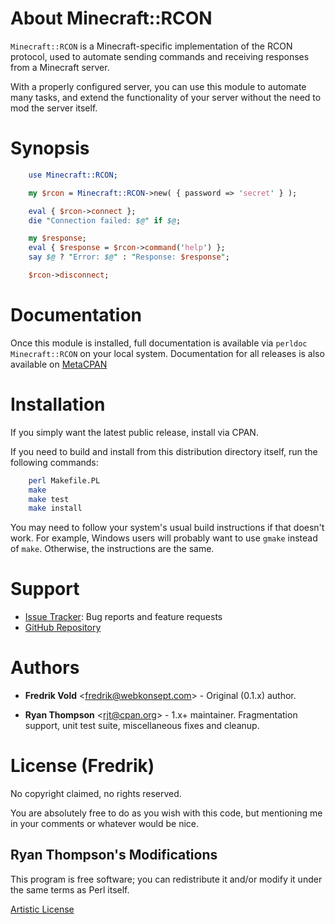 # About Minecraft::RCON

`Minecraft::RCON` is a Minecraft-specific implementation of the RCON
protocol, used to automate sending commands and receiving responses from a
Minecraft server.

With a properly configured server, you can use this module to automate many
tasks, and extend the functionality of your server without the need to mod
the server itself.

# Synopsis

```perl
    use Minecraft::RCON;

    my $rcon = Minecraft::RCON->new( { password => 'secret' } );

    eval { $rcon->connect };
    die "Connection failed: $@" if $@;

    my $response;
    eval { $response = $rcon->command('help') };
    say $@ ? "Error: $@" : "Response: $response";

    $rcon->disconnect;
```

# Documentation

Once this module is installed, full documentation is available via `perldoc
Minecraft::RCON` on your local system. Documentation for all releases is also
available on
[MetaCPAN](https://metacpan.org/pod/Minecraft::RCON)

# Installation

If you simply want the latest public release, install via CPAN.

If you need to build and install from this distribution directory itself,
run the following commands:

```sh
    perl Makefile.PL
    make
    make test
    make install
```

You may need to follow your system's usual build instructions if that doesn't
work. For example, Windows users will probably want to use `gmake` instead of
`make`. Otherwise, the instructions are the same.

# Support

 - [Issue Tracker](https://github.com/rjt-pl/Text-Trim/issues): Bug reports and feature requests
 - [GitHub Repository](https://github.com/rjt-pl/Minecraft-RCON)

# Authors

 - **Fredrik Vold** <<fredrik@webkonsept.com>> - Original (0.1.x) author.

 - **Ryan Thompson** <<rjt@cpan.org>> - 1.x+ maintainer. Fragmentation support, unit test suite, miscellaneous fixes and cleanup.

# License (Fredrik)

No copyright claimed, no rights reserved.

You are absolutely free to do as you wish with this code, but mentioning me in
your comments or whatever would be nice.

## Ryan Thompson's Modifications

This program is free software; you can redistribute it
and/or modify it under the same terms as Perl itself.

[Artistic License](http://dev.perl.org/licenses/artistic.html)
